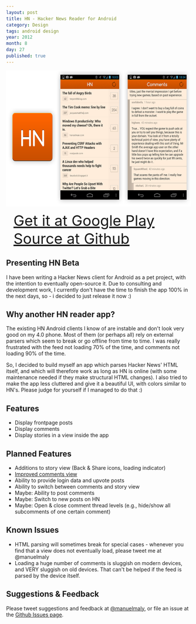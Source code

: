 ```yaml
---
layout: post
title: HN - Hacker News Reader for Android
category: Design
tags: android design
year: 2012
month: 8
day: 27
published: true
---
```


<a href="/img/2012-08-27/hn-screenshots.png" target="_blank" style="border:none;"><img src="/img/2012-08-27/hn-screenshots.png" style="width: 600px; height: 370px; display:block; margin: 0 auto;"></a>

<a href="#" target="_blank" class="button" style="font-size:40px; margin: 20px auto; width: 400px; padding:20px;">Get it at Google Play</a>
<a href="https://github.com/manmal/hn-android" target="_blank" class="button" style="font-size:40px; margin: 20px auto; width: 400px; padding:20px;">Source at Github</a>

Presenting HN Beta
------------------

I have been writing a Hacker News client for Android as a pet project, with the intention to eventually open-source it. Due to consulting and development work, I currently don't have the time to finish the app 100% in the next days, so - i decided to just release it now :)

Why another HN reader app?
--------------------------

The existing HN Android clients I know of are instable and don't look very good on my 4.0 phone. Most of them (or perhaps all) rely on external parsers which seem to break or go offline from time to time. I was really frustrated with the feed not loading 70% of the time, and comments not loading 90% of the time. 

So, I decided to build myself an app which parses Hacker News' HTML itself, and which will therefore work as long as HN is online (with some maintenance needed if they make structural HTML changes). I also tried to make the app less cluttered and give it a beautiful UI, with colors similar to HN's. Please judge for yourself if I managed to do that :)

Features
--------

- Display frontpage posts
- Display comments
- Display stories in a view inside the app

Planned Features
----------------

- Additions to story view (Back & Share icons, loading indicator)
- [Improved comments view](http://dribbble.com/shots/627773-HN-screenshot-2-WIP)
- Ability to provide login data and upvote posts
- Ability to switch between comments and story view
- Maybe: Ability to post comments
- Maybe: Switch to new posts on HN
- Maybe: Open & close comment thread levels (e.g., hide/show all subcomments of one certain comment)

Known Issues
------------

- HTML parsing will sometimes break for special cases - whenever you find that a view does not eventually load, please tweet me at @manuelmaly
- Loading a huge number of comments is sluggish on modern devices, and VERY sluggish on old devices. That can't be helped if the feed is parsed by the device itself.

Suggestions & Feedback
----------------------

Please tweet suggestions and feedback at [@manuelmaly](https://twitter.com/manuelmaly), or file an issue at the [Github Issues page](https://github.com/manmal/hn-android/issues).